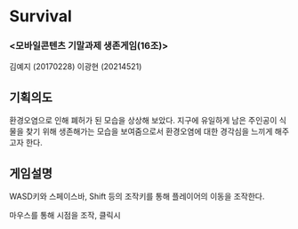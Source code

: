 # Survival
### <모바일콘텐츠 기말과제 생존게임(16조)>
김예지 (20170228) 이광현 (20214521)


## 기획의도
환경오염으로 인해 폐허가 된 모습을 상상해 보았다.
지구에 유일하게 남은 주인공이 식물을 찾기 위해 생존해가는 모습을 보여줌으로서 환경오염에 대한 경각심을 느끼게 해주고자 한다.

## 게임설명
WASD키와 스페이스바, Shift 등의 조작키를 통해 플레이어의 이동을 조작한다.

마우스를 통해 시점을 조작, 클릭시 
